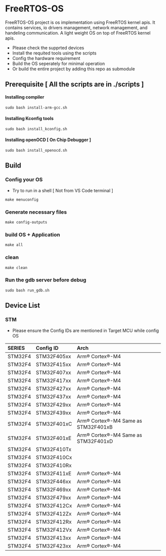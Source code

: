 # FreeRTOS-OS

FreeRTOS-OS project is os implementation using FreeRTOS kernel apis. It contains  services, io drivers management, network management, and handeling communication. 
A light weight OS on top of FreeRTOS kernel apis. 

* Please check the supprted devices
* Install the requited tools using the scripts
* Config the hardware requirement
* Build the OS seperately for minimal operation
* Or build the entire project by  adding this repo as submodule

## Prerequisite [ All the scripts are in ./scripts ]

#### Installing compiler

```http
sudo bash install-arm-gcc.sh
```

#### Installing Kconfig tools

```http
sudo bash install_kconfig.sh
```

#### Installing openOCD [ On Chip Debugger ]

```http
sudo bash install_openocd.sh
```



## Build

### Config your OS
* Try to run in a shell [ Not from VS Code terminal ]
```http
make menuconfig
```

### Generate necessary files
```http
make config-outputs
```

### build OS + Application
```http
make all
```

### clean
```http
make clean
```

### Run the gdb server before debug

```http
sudo bash run_gdb.sh
```


## Device List
### STM

* Please ensure the Config IDs are mentioned in Target MCU while config OS

| SERIES | Config ID     | Arch                |
| :-------- | :------- | :------------------------- |
| STM32F4 | STM32F405xx | Arm® Cortex®-M4  |
| STM32F4 | STM32F415xx | Arm® Cortex®-M4 |
| STM32F4 | STM32F407xx | Arm® Cortex®-M4  |
| STM32F4 | STM32F417xx | Arm® Cortex®-M4 |
| STM32F4 | STM32F427xx | Arm® Cortex®-M4 |
| STM32F4 | STM32F437xx | Arm® Cortex®-M4  |
| STM32F4 | STM32F429xx | Arm® Cortex®-M4 |
| STM32F4 | STM32F439xx | Arm® Cortex®-M4  |
| STM32F4 | STM32F401xC | Arm® Cortex®-M4 Same as STM32F401xB |
| STM32F4 | STM32F401xE | Arm® Cortex®-M4 Same as STM32F401xD |
| STM32F4 | STM32F410Tx |  |
| STM32F4 | STM32F410Cx |  |
| STM32F4 | STM32F410Rx |  |
| STM32F4 | STM32F411xE | Arm® Cortex®-M4 |
| STM32F4 | STM32F446xx | Arm® Cortex®-M4 |
| STM32F4 | STM32F469xx | Arm® Cortex®-M4 |
| STM32F4 | STM32F479xx | Arm® Cortex®-M4 |
| STM32F4 | STM32F412Cx | Arm® Cortex®-M4 |
| STM32F4 | STM32F412Zx | Arm® Cortex®-M4 |
| STM32F4 | STM32F412Rx | Arm® Cortex®-M4 |
| STM32F4 | STM32F412Vx | Arm® Cortex®-M4 |
| STM32F4 | STM32F413xx | Arm® Cortex®-M4 |
| STM32F4 | STM32F423xx | Arm® Cortex®-M4 |



